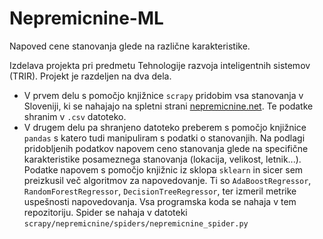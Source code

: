 # Nepremicnine-ML
Napoved cene stanovanja glede na različne karakteristike.

Izdelava projekta pri predmetu Tehnologije razvoja inteligentnih sistemov (TRIR).
Projekt je razdeljen na dva dela. 
* V prvem delu s pomočjo knjižnice `scrapy` pridobim vsa stanovanja v Sloveniji, ki se nahajajo na spletni strani 
<a href="https://www.nepremicnine.net/" target="_blank">nepremicnine.net</a>. Te podatke shranim v `.csv` datoteko. 
* V drugem delu pa shranjeno datoteko preberem s pomočjo knjižnice `pandas` s katero tudi manipuliram s podatki o stanovanjih. Na podlagi pridobljenih podatkov napovem ceno stanovanja glede na specifične karakteristike posameznega stanovanja (lokacija, velikost, letnik...). Podatke napovem s pomočjo knjižnic iz sklopa `sklearn` in sicer sem preizkusil več algoritmov za napovedovanje. Ti so  `AdaBoostRegressor`, `RandomForestRegressor`, `DecisionTreeRegressor`, ter izmeril metrike uspešnosti napovedovanja.
Vsa programska koda se nahaja v tem repozitoriju.
Spider se nahaja v datoteki `scrapy/nepremicnine/spiders/nepremicnine_spider.py`
